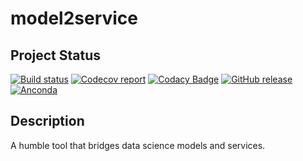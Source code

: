 # model2service

## Project Status

[![Build status](https://img.shields.io/travis/KEHANG/model2service/master.svg)](https://travis-ci.org/KEHANG/model2service)
[![Codecov report](https://img.shields.io/codecov/c/github/KEHANG/model2service/master.svg)](https://codecov.io/gh/KEHANG/model2service)
[![Codacy Badge](https://api.codacy.com/project/badge/Grade/b6853611aab54e6e899964130bc76954)](https://www.codacy.com/app/KEHANG/model2service?utm_source=github.com&amp;utm_medium=referral&amp;utm_content=KEHANG/model2service&amp;utm_campaign=Badge_Grade)
[![GitHub release](https://img.shields.io/github/release/KEHANG/model2service.svg)](https://github.com/KEHANG/model2service/releases)
[![Anconda](https://img.shields.io/conda/v/KEHANG/m2s.svg)](https://anaconda.org/KEHANG/m2s)

## Description
A humble tool that bridges data science models and services.